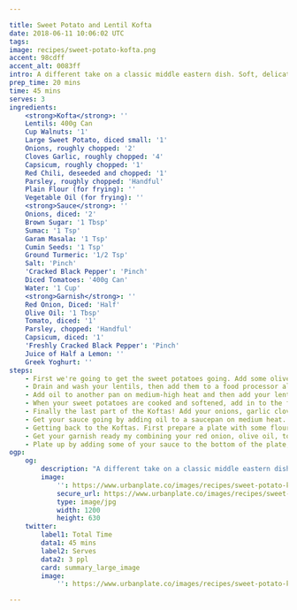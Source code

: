 ```yaml
---

title: Sweet Potato and Lentil Kofta
date: 2018-06-11 10:06:02 UTC
tags:
image: recipes/sweet-potato-kofta.png
accent: 98cdff
accent_alt: 0083ff
intro: A different take on a classic middle eastern dish. Soft, delicate vege Koftas packed full of protein and healthy carbs in a rich tomato sauce that packs a punch.
prep_time: 20 mins
time: 45 mins
serves: 3
ingredients:
    <strong>Kofta</strong>: ''
    Lentils: 400g Can
    Cup Walnuts: '1'
    Large Sweet Potato, diced small: '1'
    Onions, roughly chopped: '2'
    Cloves Garlic, roughly chopped: '4'
    Capsicum, roughly chopped: '1'
    Red Chili, deseeded and chopped: '1'
    Parsley, roughly chopped: 'Handful'
    Plain Flour (for frying): ''
    Vegetable Oil (for frying): ''
    <strong>Sauce</strong>: ''
    Onions, diced: '2'
    Brown Sugar: '1 Tbsp'
    Sumac: '1 Tsp'
    Garam Masala: '1 Tsp'
    Cumin Seeds: '1 Tsp'
    Ground Turmeric: '1/2 Tsp'
    Salt: 'Pinch'
    'Cracked Black Pepper': 'Pinch'
    Diced Tomatoes: '400g Can'
    Water: '1 Cup'
    <strong>Garnish</strong>: ''
    Red Onion, Diced: 'Half'
    Olive Oil: '1 Tbsp'
    Tomato, diced: '1'
    Parsley, chopped: 'Handful'
    Capsicum, diced: '1'
    'Freshly Cracked Black Pepper': 'Pinch'
    Juice of Half a Lemon: ''
    Greek Yoghurt: ''
steps:
    - First we're going to get the sweet potatoes going. Add some olive oil to a pan on medium-high heat and add the sweet potatoes. Stir occasionally and cook for about 15 minutes or until soft.
    - Drain and wash your lentils, then add them to a food processor along with the walnuts. Pulse until mince-like.
    - Add oil to another pan on medium-high heat and then add your lentil mixture. Cook for about 10 minutes stirring occasionally. When done, set aside in a big mixing bowl.
    - When your sweet potatoes are cooked and softened, add in to the food processor and blitz until smooth. Add this to your lentil mixture.
    - Finally the last part of the Koftas! Add your onions, garlic cloves, 1 capsicum, chili and parsley in to to food processor and pulse until small chunks, almost paste-like. Add this to your mixing bowl and combine with the lentil/sweet potatoes, set aside.
    - Get your sauce going by adding oil to a saucepan on medium heat. When hot add in your onions and sauté for 2 mins to get some colour going. Add in your spices and sugar and stir for another minute. When fragrant add in your can of tomatoes and water, bring to the boil and then drop down to a simmer for 20 minutes occasionally stirring. Top up with more water if needed.
    - Getting back to the Koftas. First prepare a plate with some flour for rolling your Koftas in. Also get a pan on to medium-high heat, when hot add in a about 1cm of vegetable oil and heat up for frying. Get about a palm full of Kofta mixture and form in to a log or meatball shape, roll in flour and add to the hot oil. Add gently to the pan and fry for about 1 min on each side or until brown. Continue with the rest of the mixture. You may need to add more oil to get through the batch. When fried on all sides, place on to a paper towel to absorb the extra oil.
    - Get your garnish ready my combining your red onion, olive oil, tomato, capsicum, lemon juice and freshly cracked black pepper.
    - Plate up by adding some of your sauce to the bottom of the plate, place some Koftas on top and a couple of spoons of your garnish. Server with a dollop of greek yoghurt.
ogp:
    og:
        description: "A different take on a classic middle eastern dish. Soft, delicate and fresh vege Koftas full of protein and healthy carbs in a rich tomato sauce that packs a punch."
        image:
            '': https://www.urbanplate.co/images/recipes/sweet-potato-kofta-share.jpg
            secure_url: https://www.urbanplate.co/images/recipes/sweet-potato-kofta-share.jpg
            type: image/jpg
            width: 1200
            height: 630
    twitter:
        label1: Total Time
        data1: 45 mins
        label2: Serves
        data2: 3 ppl
        card: summary_large_image
        image:
            '': https://www.urbanplate.co/images/recipes/sweet-potato-kofta-share.jpg

---
```

